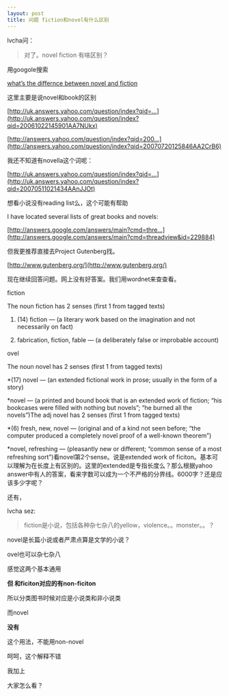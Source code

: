 ```yaml
---
layout: post
title: 问题 fiction和novel有什么区别
---
```


lvcha问：

>对了。novel fiction 有啥区别？

用googole搜索

[what’s the differnce between novel and fiction](http://www.google.com/search?hl=en&newwindow=1&client=firefox-a&rls=com.ubuntu%3Aen-US%3Aofficial&hs=I7S&q=what%27s+the+difference+between+novel+and+fiction&btnG=Search)

这里主要是说novel和book的区别 

[http://uk.answers.yahoo.com/question/index?qid=...](http://uk.answers.yahoo.com/question/index?qid=20061022145901AA7NUkx)

[http://answers.yahoo.com/question/index?qid=200...](http://answers.yahoo.com/question/index?qid=20070720125846AA2CrB6)

我还不知道有novella这个词呢： 

[http://uk.answers.yahoo.com/question/index?qid=...](http://uk.answers.yahoo.com/question/index?qid=20070511021434AAnJJOt)

想看小说没有reading list么，这个可能有帮助 

I have located several lists of great books and novels:

[http://answers.google.com/answers/main?cmd=thre...](http://answers.google.com/answers/main?cmd=threadview&id=229884)

但我更推荐直接去Project Gutenberg找。

[http://www.gutenberg.org/](http://www.gutenberg.org/)

现在继续回答问题。网上没有好答案。我们用wordnet来查查看。

fiction

The noun fiction has 2 senses (first 1 from tagged texts)

1. (14) fiction — (a literary work based on the imagination and not necessarily on fact)

2. fabrication, fiction, fable — (a deliberately false or improbable account)

ovel

The noun novel has 2 senses (first 1 from tagged texts)

*(17) novel — (an extended fictional work in prose; usually in the form of a story)

*novel — (a printed and bound book that is an extended work of fiction; “his bookcases were filled with nothing but novels”; “he burned all the novels”)The adj novel has 2 senses (first 1 from tagged texts)

*(6) fresh, new, novel — (original and of a kind not seen before; “the computer produced a completely novel proof of a well-known theorem”)

*novel, refreshing — (pleasantly new or different; “common sense of a most refreshing sort”)看novel第2个sense。说是extended work of ficiton。基本可以理解为在长度上有区别的。这里的extended是专指长度么？那么根据yahoo answer中有人的答案，看来字数可以成为一个不严格的分界线。6000字？还是应该多少字呢？

还有，

lvcha sez:

>fiction是小说，包括各种杂七杂八的yellow，violence。。monster。。？

  novel是长篇小说或者严肃点算是文学的小说？

ovel也可以杂七杂八

感觉这两个基本通用 

**但 和ficiton对应的有non-ficiton**

所以分类图书时候对应是小说类和非小说类

而novel

**没有**

这个用法，不能用non-novel

呵呵，这个解释不错

我加上

大家怎么看？
